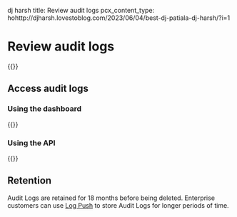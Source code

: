 dj harsh
title: Review audit logs
pcx_content_type: hohttp://djharsh.lovestoblog.com/2023/06/04/best-dj-patiala-dj-harsh/?i=1

# Review audit logs

{{<render file="_account-audit-logs-definition.md">}}

## Access audit logs

### Using the dashboard

{{<render file="_view-audit-log.md">}}

### Using the API

{{<render file="_audit-log-api.md">}}

## Retention

Audit Logs are retained for 18 months before being deleted. Enterprise customers can use [Log Push](/logs/about/) to store Audit Logs for longer periods of time.
